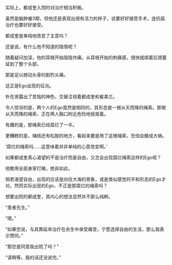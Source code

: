 实际上，都成奎入院时对治疗相当积极。

虽然是脑肿瘤3期，但他还是表现出很有活力的样子，说要好好接受手术，连抗癌治疗也要好好接受。

都成奎是单纯地改变了主意吗？

还是说，有什么他不知道的隐情呢？

随着疑问加深，他的耳根开始隐隐作痛。从耳根开始的刺痛感，很快就顺着后颈蔓延到了整个头部。

那是足以撼动头骨的剧烈头痛。

这正是Ego出现的征兆。

朴在贤露出了苦恼的神色，交替注视着都成奎和崔美兰。

令人惊讶的是，两个人的Ego竟然是相同的，其形态是一根从天而降的绳索。那根从天而降的绳索，正在两人胸口附近危险地摇晃着。

有趣的是，那绳索已经腐烂了一半。

更糟糕的是，绳结还有松脱的地方，看起来要是用了这根绳索，恐怕会酿成大祸。

‘腐烂的绳索吗……这意味着并非单纯的心意改变啊。’

如果都成奎真心渴望的不是治疗而是自由，又怎会出现腐烂绳索这样的Ego呢？

他敢用全部身家打赌，绝非如此。

倘若渴望自由，出现的应该是向往大海的景象，或是类似感觉的平和形态的Ego才对。然而实际出现的Ego，不正是那腐烂的绳索吗？

想要出院的都成奎，其内心的想法显然并不那么纯粹。

“患者先生。”

“嗯。”

“如果您说，与其靠延命治疗在余生中承受痛苦，宁愿选择自由的生活，那么我表示赞同。”

“那您是同意我出院了吗？”

“请稍等。我的话还没说完。”